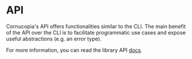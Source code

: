# API
Cornucopia's API offers functionalities similar to the CLI. The main benefit of the API over the CLI is to facilitate programmatic use cases and expose useful abstractions (e.g. an error type).

For more information, you can read the library API [docs](https://docs.rs/crate/cornucopia/latest).